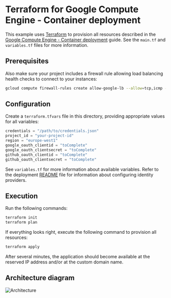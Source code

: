 # Terraform for Google Compute Engine - Container deployment

This example uses [Terraform](https://terraform.io) to provision all resources described in the [Google Compute Engine - Container deployment](../../gcp/gce-container/README.md) guide. See the `main.tf` and `variables.tf` files for more information.

## Prerequisites

Also make sure your project includes a firewall rule allowing load balancing health checks to connect to your instances:

```sh
gcloud compute firewall-rules create allow-google-lb --allow=tcp,icmp --source-ranges=35.191.0.0/16,209.85.152.0/22,209.85.204.0/22,35.191.0.0/16,130.211.0.0/22
```

## Configuration

Create a `terraform.tfvars` file in this directory, providing appropriate values for all variables:

```tf
credentials = "/path/to/credentials.json"
project_id = "your-project-id"
region = "europe-west1"
google_oauth_clientid = "toComplete"
google_oauth_clientsecret = "toComplete"
github_oauth_clientid = "toComplete"
github_oauth_clientsecret = "toComplete"
```

See `variables.tf` for more information about available variables.
Refer to the deployment [README](../../README.md) file for information about configuring identity providers.

## Execution

Run the following commands:

```sh
terraform init
terraform plan
```

If everything looks right, execute the following command to provision all resources:

```sh
terraform apply
```

After several minutes, the application should become available at the reserved IP address and/or at the custom domain name.

## Architecture diagram

![Architecture](../../gcp/gce-container/architecture.png)
